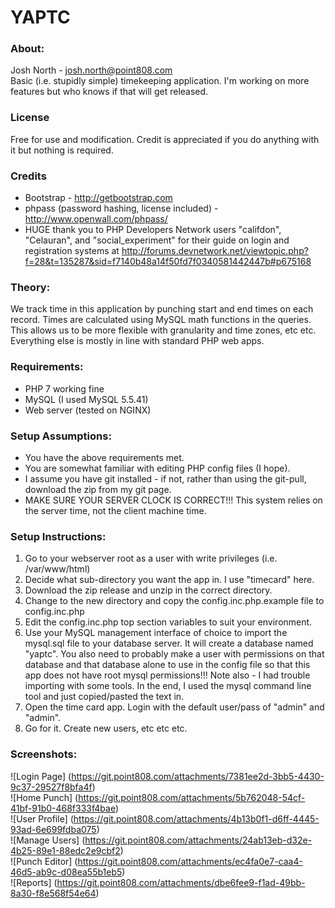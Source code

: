 # YAPTC #
### About: ###
Josh North - josh.north@point808.com  
Basic (i.e. stupidly simple) timekeeping application.  I'm working on more features but who knows if that will get released.  

### License ###
Free for use and modification.  Credit is appreciated if you do anything with it but nothing is required.  

### Credits ###
* Bootstrap - http://getbootstrap.com
* phpass (password hashing, license included) - http://www.openwall.com/phpass/  
* HUGE thank you to PHP Developers Network users "califdon", "Celauran", and "social_experiment" for their guide on login and registration systems at http://forums.devnetwork.net/viewtopic.php?f=28&t=135287&sid=f7140b48a14f50fd7f0340581442447b#p675168  

### Theory: ###
We track time in this application by punching start and end times on each record.  Times are calculated using MySQL math functions in the queries.  This allows us to be more flexible with granularity and time zones, etc etc.  Everything else is mostly in line with standard PHP web apps.  

### Requirements: ###
* PHP 7 working fine 
* MySQL (I used MySQL 5.5.41)  
* Web server (tested on NGINX)  

### Setup Assumptions: ###
* You have the above requirements met.  
* You are somewhat familiar with editing PHP config files (I hope).  
* I assume you have git installed - if not, rather than using the git-pull, download the zip from my git page.  
* MAKE SURE YOUR SERVER CLOCK IS CORRECT!!! This system relies on the server time, not the client machine time.

### Setup Instructions: ###
1. Go to your webserver root as a user with write privileges (i.e. /var/www/html)  
2. Decide what sub-directory you want the app in.  I use "timecard" here.  
3. Download the zip release and unzip in the correct directory.  
4. Change to the new directory and copy the config.inc.php.example file to config.inc.php  
5. Edit the config.inc.php top section variables to suit your environment.  
6. Use your MySQL management interface of choice to import the mysql.sql file to your database server.  It will create a database named "yaptc". You also need to probably make a user with permissions on that database and that database alone to use in the config file so that this app does not have root mysql permissions!!!  Note also - I had trouble importing with some tools.  In the end, I used the mysql command line tool and just copied/pasted the text in.  
7. Open the time card app.  Login with the default user/pass of "admin" and "admin".  
8. Go for it. Create new users, etc etc etc.  

### Screenshots: ###
![Login Page] (https://git.point808.com/attachments/7381ee2d-3bb5-4430-9c37-29527f8bfa4f)  
![Home Punch] (https://git.point808.com/attachments/5b762048-54cf-41bf-91b0-468f333f4bae)  
![User Profile] (https://git.point808.com/attachments/4b13b0f1-d6ff-4445-93ad-6e699fdba075)  
![Manage Users] (https://git.point808.com/attachments/24ab13eb-d32e-4b25-89e1-88edc2e9cbf2)  
![Punch Editor] (https://git.point808.com/attachments/ec4fa0e7-caa4-46d5-ab9c-d08ea55b1eb5)  
![Reports] (https://git.point808.com/attachments/dbe6fee9-f1ad-49bb-8a30-f8e568f54e64)  
